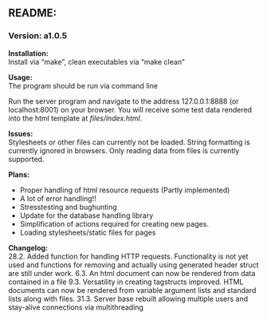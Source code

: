 ## README:

### Version: a1.0.5

__Installation:__<br>
Install via “make”, clean executables via “make clean”

__Usage:__<br>
The program should be run via command line

Run the server program and navigate to the address 127.0.0.1:8888
(or localhost:8001) on your browser. You will receive some test data
rendered into the html template at _files/index.html_.

__Issues:__<br>
Stylesheets or other files can currently not be loaded.
String formatting is currently ignored in browsers. Only reading data from files is currently supported.

__Plans:__<br>
- Proper handling of html resource requests (Partly implemented)<br>
- A lot of error handling!!<br>
- Stresstesting and bughunting
- Update for the database handling library
- Simplification of actions required for creating new pages.
- Loading stylesheets/static files for pages

__Changelog:__<br>
28.2. Added function for handling HTTP requests. Functionality is not yet used and functions for removing and actually using generated header struct are still under work.
6.3. An html document can now be rendered from data contained in a file
9.3. Versatility in creating tagstructs improved. HTML documents can now be rendered from variable argument lists and standard lists along with files.
31.3. Server base rebuilt allowing multiple users and stay-alive connections via multithreading